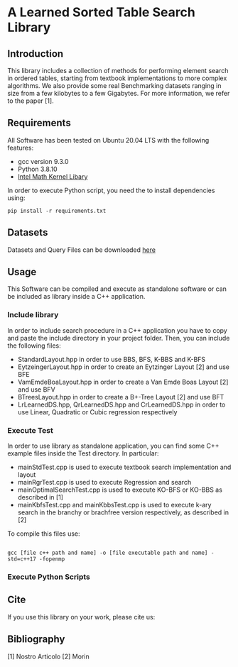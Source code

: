 # A Learned Sorted Table Search Library

## Introduction

This library includes a collection of methods for performing element search in ordered tables, starting from textbook implementations to more complex algorithms. We also provide some real Benchmarking datasets ranging in size from a few kilobytes to a few Gigabytes.
For more information, we refer to the paper [1].

## Requirements

All Software has been tested on Ubuntu 20.04 LTS with the following features:

- gcc version 9.3.0
- Python 3.8.10
- [Intel Math Kernel Libary](https://software.intel.com/content/www/us/en/develop/tools/oneapi/components/onemkl.html)

In order to execute Python script, you need the to install dependencies using:

`pip install -r requirements.txt`

## Datasets

Datasets and Query Files can be downloaded [here](http://www.math.unipa.it/lobosco/LSTS/)

## Usage

This Software can be compiled and execute as standalone software or can be included as library inside a C++ application.

### Include library

In order to include search procedure in a C++ application you have to copy and paste the include directory in your project folder.
Then, you can include the following files:

- StandardLayout.hpp in order to use BBS, BFS, K-BBS and K-BFS
- EytzeingerLayout.hpp in order to create an Eytzinger Layout [2] and use BFE
- VamEmdeBoaLayout.hpp in order to create a Van Emde Boas Layout [2] and use BFV
- BTreesLayout.hpp in order to create a B+-Tree Layout [2] and use BFT
- LrLearnedDS.hpp, QrLearnedDS.hpp and CrLearnedDS.hpp in order to use Linear, Quadratic or Cubic regression respectively

### Execute Test

In order to use library as standalone application, you can find some C++ example files inside the Test directory. In particular:

- mainStdTest.cpp is used to execute textbook search implementation and layout
- mainRgrTest.cpp is used to execute Regression and search
- mainOptimalSearchTest.cpp is used to execute KO-BFS or KO-BBS as described in [1]
- mainKbfsTest.cpp and mainKbbsTest.cpp is used to execute k-ary search in the branchy or brachfree version respectively, as described in [2]

To compile this files use:

```

gcc [file c++ path and name] -o [file executable path and name] -std=c++17 -fopenmp

```


### Execute Python Scripts

## Cite

If you use this library on your work, please cite us:

## Bibliography

[1] Nostro Articolo
[2] Morin



